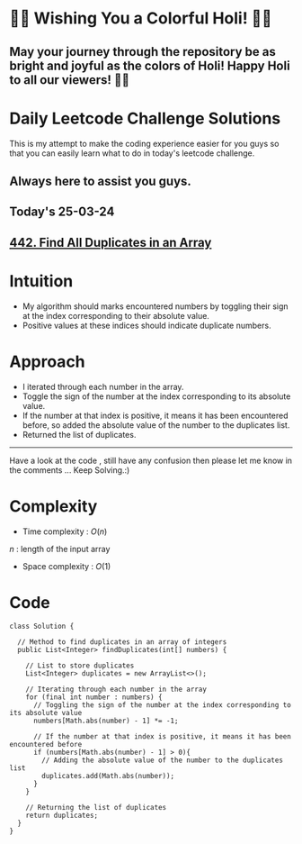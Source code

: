 # 🎨🌈 Wishing You a Colorful Holi! 🎉🎆
## May your journey through the repository be as bright and joyful as the colors of Holi! Happy Holi to all our viewers! 🌺💫

# Daily Leetcode Challenge Solutions

This is my attempt to make the coding experience easier for you guys so that you can easily learn what to do in today's leetcode challenge.

## Always here to assist you guys.

## Today's 25-03-24 

## [442. Find All Duplicates in an Array](https://leetcode.com/problems/find-all-duplicates-in-an-array/description/?envType=daily-question&envId=2024-03-25)

# Intuition
<!-- Describe your first thoughts on how to solve this problem. -->
- My algorithm should marks encountered numbers by toggling their sign at the index corresponding to their absolute value.
- Positive values at these indices should indicate duplicate numbers.
# Approach
<!-- Describe your approach to solving the problem. -->
- I iterated through each number in the array.
- Toggle the sign of the number at the index corresponding to its absolute value.
- If the number at that index is positive, it means it has been encountered before, so added the absolute value of the number to the duplicates list.
- Returned the list of duplicates.

---
Have a look at the code , still have any confusion then please let me know in the comments ... Keep Solving.:)
# Complexity
- Time complexity : $O(n)$
<!-- Add your time complexity here, e.g. $$O(n)$$ -->
$n$ : length of the input array
- Space complexity : $O(1)$
<!-- Add your space complexity here, e.g. $$O(n)$$ -->

# Code
```
class Solution {

  // Method to find duplicates in an array of integers
  public List<Integer> findDuplicates(int[] numbers) {
   
    // List to store duplicates
    List<Integer> duplicates = new ArrayList<>();

    // Iterating through each number in the array
    for (final int number : numbers) {
      // Toggling the sign of the number at the index corresponding to its absolute value
      numbers[Math.abs(number) - 1] *= -1;
      
      // If the number at that index is positive, it means it has been encountered before
      if (numbers[Math.abs(number) - 1] > 0){
        // Adding the absolute value of the number to the duplicates list
        duplicates.add(Math.abs(number));
      }
    }
    
    // Returning the list of duplicates
    return duplicates;
  }
}
```
